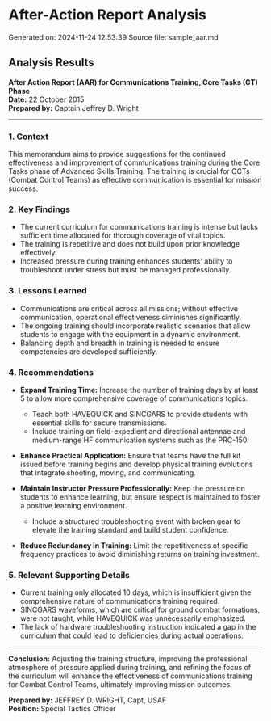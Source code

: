 # After-Action Report Analysis

Generated on: 2024-11-24 12:53:39
Source file: sample_aar.md

## Analysis Results

**After Action Report (AAR) for Communications Training, Core Tasks (CT) Phase**  
**Date:** 22 October 2015  
**Prepared by:** Captain Jeffrey D. Wright  

---

### 1. Context
This memorandum aims to provide suggestions for the continued effectiveness and improvement of communications training during the Core Tasks phase of Advanced Skills Training. The training is crucial for CCTs (Combat Control Teams) as effective communication is essential for mission success.

### 2. Key Findings
- The current curriculum for communications training is intense but lacks sufficient time allocated for thorough coverage of vital topics.
- The training is repetitive and does not build upon prior knowledge effectively.
- Increased pressure during training enhances students' ability to troubleshoot under stress but must be managed professionally.

### 3. Lessons Learned
- Communications are critical across all missions; without effective communication, operational effectiveness diminishes significantly.
- The ongoing training should incorporate realistic scenarios that allow students to engage with the equipment in a dynamic environment.
- Balancing depth and breadth in training is needed to ensure competencies are developed sufficiently.

### 4. Recommendations
- **Expand Training Time:** Increase the number of training days by at least 5 to allow more comprehensive coverage of communications topics.
  - Teach both HAVEQUICK and SINCGARS to provide students with essential skills for secure transmissions.
  - Include training on field-expedient and directional antennae and medium-range HF communication systems such as the PRC-150.
  
- **Enhance Practical Application:** Ensure that teams have the full kit issued before training begins and develop physical training evolutions that integrate shooting, moving, and communicating.

- **Maintain Instructor Pressure Professionally:** Keep the pressure on students to enhance learning, but ensure respect is maintained to foster a positive learning environment.  
  - Include a structured troubleshooting event with broken gear to elevate the training standard and build student confidence.

- **Reduce Redundancy in Training:** Limit the repetitiveness of specific frequency practices to avoid diminishing returns on training investment.

### 5. Relevant Supporting Details
- Current training only allocated 10 days, which is insufficient given the comprehensive nature of communications training required.
- SINCGARS waveforms, which are critical for ground combat formations, were not taught, while HAVEQUICK was unnecessarily emphasized.
- The lack of hardware troubleshooting instruction indicated a gap in the curriculum that could lead to deficiencies during actual operations.

---

**Conclusion:** Adjusting the training structure, improving the professional atmosphere of pressure applied during training, and refining the focus of the curriculum will enhance the effectiveness of communications training for Combat Control Teams, ultimately improving mission outcomes. 

**Prepared by:** JEFFREY D. WRIGHT, Capt, USAF  
**Position:** Special Tactics Officer